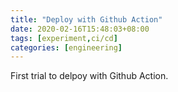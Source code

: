 ```yaml
---
title: "Deploy with Github Action"
date: 2020-02-16T15:48:03+08:00
tags: [experiment,ci/cd]
categories: [engineering]
---
```


First trial to delpoy with Github Action.